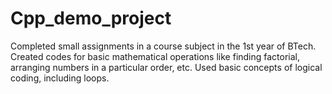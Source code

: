 # Cpp_demo_project
Completed small assignments in a course subject in the 1st year of BTech.
Created codes for basic mathematical operations like finding factorial, arranging numbers in a particular order, etc.
Used basic concepts of logical coding, including loops.
